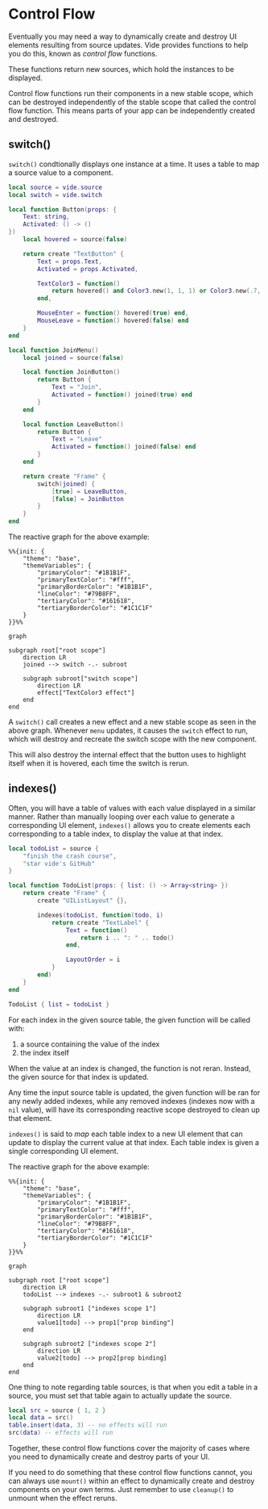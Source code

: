 # Control Flow

Eventually you may need a way to dynamically create and destroy UI elements
resulting from source updates. Vide provides functions to help you do this,
known as *control flow* functions.

These functions return new sources, which hold the instances to be displayed.

Control flow functions run their components in a new stable scope, which can
be destroyed independently of the stable scope that called the control flow
function. This means parts of your app can be independently created and
destroyed.

## switch()

`switch()` condtionally displays one instance at a time. It uses a table to map
a source value to a component.

```lua
local source = vide.source
local switch = vide.switch

local function Button(props: {
    Text: string,
    Activated: () -> ()
})
    local hovered = source(false)

    return create "TextButton" {
        Text = props.Text,
        Activated = props.Activated,

        TextColor3 = function()
            return hovered() and Color3.new(1, 1, 1) or Color3.new(.7, .7, .7)
        end,

        MouseEnter = function() hovered(true) end,
        MouseLeave = function() hovered(false) end
    }
end

local function JoinMenu()
    local joined = source(false)

    local function JoinButton()
        return Button {
            Text = "Join",
            Activated = function() joined(true) end
        }
    end

    local function LeaveButton()
        return Button {
            Text = "Leave"
            Activated = function() joined(false) end
        }
    end

    return create "Frame" {
        switch(joined) {
            [true] = LeaveButton,
            [false] = JoinButton
        }
    }
end
```

The reactive graph for the above example:

```mermaid
%%{init: {
    "theme": "base",
    "themeVariables": {
        "primaryColor": "#1B1B1F",
        "primaryTextColor": "#fff",
        "primaryBorderColor": "#1B1B1F",
        "lineColor": "#79B8FF",
        "tertiaryColor": "#161618",
        "tertiaryBorderColor": "#1C1C1F"
    }
}}%%

graph

subgraph root["root scope"]
    direction LR
    joined --> switch -.- subroot

    subgraph subroot["switch scope"]
        direction LR
        effect["TextColor3 effect"]
    end
end
```

A `switch()` call creates a new effect and a new stable scope as seen in the
above graph. Whenever `menu` updates, it causes the `switch` effect to run,
which will destroy and recreate the switch scope with the new component.

This will also destroy the internal effect that the button uses to highlight
itself when it is hovered, each time the switch is rerun.

## indexes()

Often, you will have a table of values with each value displayed in a similar
manner. Rather than manually looping over each value to generate a corresponding
UI element, `indexes()` allows you to create elements each corresponding to a
table index, to display the value at that index.

```lua
local todoList = source {
    "finish the crash course",
    "star vide's GitHub"
}

local function TodoList(props: { list: () -> Array<string> })
    return create "Frame" {
        create "UIListLayout" {},

        indexes(todoList, function(todo, i)
            return create "TextLabel" {
                Text = function()
                    return i .. ": " .. todo()
                end,

                LayoutOrder = i
            }
        end)
    }
end

TodoList { list = todoList }
```

For each index in the given source table, the given function will be called
with:

1. a source containing the value of the index
2. the index itself

When the value at an index is changed, the function is not reran. Instead, the
given source for that index is updated.

Any time the input source table is updated, the given function will be ran for
any newly added indexes, while any removed indexes (indexes now with a `nil`
value), will have its corresponding reactive scope destroyed to clean up that
element.

`indexes()` is said to *map* each table index to a new UI element that can
update to display the current value at that index. Each table index is given a
single corresponding UI element.

The reactive graph for the above example:

```mermaid
%%{init: {
    "theme": "base",
    "themeVariables": {
        "primaryColor": "#1B1B1F",
        "primaryTextColor": "#fff",
        "primaryBorderColor": "#1B1B1F",
        "lineColor": "#79B8FF",
        "tertiaryColor": "#161618",
        "tertiaryBorderColor": "#1C1C1F"
    }
}}%%

graph

subgraph root ["root scope"]
    direction LR
    todoList --> indexes -.- subroot1 & subroot2

    subgraph subroot1 ["indexes scope 1"]
        direction LR
        value1[todo] --> prop1["prop binding"]
    end

    subgraph subroot2 ["indexes scope 2"]
        direction LR
        value2[todo] --> prop2[prop binding]
    end
end
```

One thing to note regarding table sources, is that when you edit a table in a
source, you must set that table again to actually update the source.

```lua
local src = source { 1, 2 }
local data = src()
table.insert(data, 3) -- no effects will run
src(data) -- effects will run
```

Together, these control flow functions cover the majority of cases where you
need to dynamically create and destroy parts of your UI.

If you need to do something that these control flow functions cannot, you can
always use `mount()` within an effect to dynamically create and destroy
components on your own terms. Just remember to use `cleanup()` to unmount when
the effect reruns.
